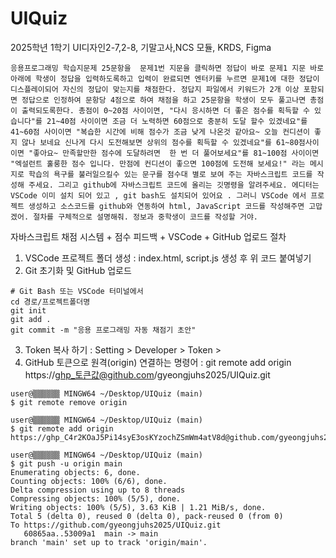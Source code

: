 # UIQuiz
2025학년 1학기 UI디자인2-7,2-8, 기말고사,NCS 모듈, KRDS, Figma
``` chat 프롬프
응용프로그래밍 학습지문제 25문항을  문제1번 지문을 클릭하면 정답이 바로 문제1 지문 바로 아래에 학생이 정답을 입력하도록하고 입력이 완료되면 엔터키를 누르면 문제1에 대한 정답이 디스플레이되어 자신의 정답이 맞는지를 채점한다. 정답지 파일에서 키워드가 2개 이상 포함되면 정답으로 인정하여 문항당 4점으로 하여 채점을 하고 25문항을 학생이 모두 풀고나면 총점이 출력되도록한다. 총점이 0~20점 사이이면, "다시 응시하면 더 좋은 점수를 획득할 수 있습니다"를 21~40점 사이이면 조금 더 노력하면 60점으로 충분히 도달 할수 있겠네요"를 41~60점 사이이면 "복습한 시간에 비해 점수가 조금 낮게 나온것 같아요~ 오늘 컨디션이 좋지 않나 보네요 신나게 다시 도전해보면 상위의 점수를 획득할 수 있겠네요"를 61~80점사이이면 "좋아요~ 만족할만한 점수에 도달하려면  한 번 더 풀어보세요"를 81~100점 사이이면 "엑설런트 훌룽한 점수 입니다. 만점에 컨디션이 좋으면 100점에 도전해 보세요!" 라는 메시지로 학습의 욕구를 불러일으킬수 있는 문구를 점수대 별로 보여 주는 자바스크립트 코드를 작성해 주세요. 그리고 github에 자바스크립트 코드에 올리는 깃명령을 알려주세요. 에디터는 VSCode 이미 설치 되어 있고 , git bash도 설치되어 있어요 . 그러니 VSCode 에서 프로젝트 생성하고 소스코드를 github와 연동하여 html, JavaScript 코드를 작성해주면 고맙겠어. 절차를 구체적으로 설명해줘. 정보과 중학생이 코드를 작성할 거야.
```
자바스크립트 채점 시스템 + 점수 피드백 + VSCode + GitHub 업로드 절차

1. VSCode 프로젝트 폴더 생성 : index.html, script.js 생성 후 위 코드 붙여넣기
2. Git 초기화 및 GitHub 업로드

```
# Git Bash 또는 VSCode 터미널에서
cd 경로/프로젝트폴더명
git init
git add .
git commit -m "응용 프로그래밍 자동 채점기 초안"

```
3. Token 복사 하기 : Setting > Developer > Token > 
4. GitHub 토큰으로 원격(origin) 연결하는 명령어 : git remote add origin https://ghp_토큰값@github.com/gyeongjuhs2025/UIQuiz.git

```
user@▒▒▒▒▒▒ MINGW64 ~/Desktop/UIQuiz (main)
$ git remote remove origin

user@▒▒▒▒▒▒ MINGW64 ~/Desktop/UIQuiz (main)
$ git remote add origin https://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@github.com/gyeongjuhs2025/UIQuiz.git

user@▒▒▒▒▒▒ MINGW64 ~/Desktop/UIQuiz (main)
$ git push -u origin main
Enumerating objects: 6, done.
Counting objects: 100% (6/6), done.
Delta compression using up to 8 threads
Compressing objects: 100% (5/5), done.
Writing objects: 100% (5/5), 3.63 KiB | 1.21 MiB/s, done.
Total 5 (delta 0), reused 0 (delta 0), pack-reused 0 (from 0)
To https://github.com/gyeongjuhs2025/UIQuiz.git
   60865aa..53009a1  main -> main
branch 'main' set up to track 'origin/main'.

```

